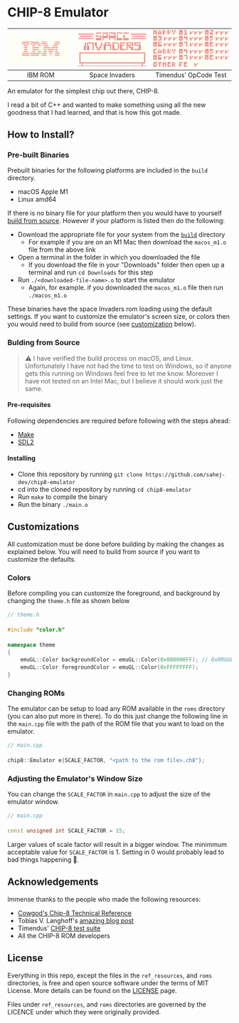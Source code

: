 # CHIP-8 Emulator

| ![picture 1](images/991c0c560b8d3ad78d7c703d93a67e877d93cee8e359045b7004afa529daccdf.png) | ![picture 2](images/65ed94de6b5907451d165f3548967b331809de17b99bf1c1530b4165bcaa6504.png) | ![picture 4](images/47cca49adbe4a3547f483e7197175e60b06d51354de04605fe91d57b76fa7c4e.png) |
| :---------------------------------------------------------------------------------------: | :---------------------------------------------------------------------------------------: | :---------------------------------------------------------------------------------------: |
|                                          IBM ROM                                          |                                      Space Invaders                                       |                                   Timendus' OpCode Test                                   |

An emulator for the simplest chip out there, CHIP-8.

I read a bit of C++ and wanted to make something using all the new goodness that I had learned, and that is how this got made.

## How to Install?

### Pre-built Binaries

Prebuilt binaries for the following platforms are included in the `build` directory.

- macOS Apple M1
- Linux amd64

If there is no binary file for your platform then you would have to yourself [build from source](#bulding-from-source). However if your platform is listed then do the following:

- Download the appropriate file for your system from the [`build`](./build/) directory
  - For example if you are on an M1 Mac then download the `macos_m1.o` file from the above link
- Open a terminal in the folder in which you downloaded the file
  - If you download the file in your "Downloads" folder then open up a terminal and run `cd Downloads` for this step
- Run `./<downloaded-file-name>.o` to start the emulator
  - Again, for example. if you downloaded the `macos_m1.o` file then run `./macos_m1.o`

These binaries have the space Invaders rom loading using the default settings. If you want to customize the emulator's screen size, or colors then you would need to build from source (see [customization](#customizations) below).

### Bulding from Source

> ⚠️ I have verified the build process on macOS, and Linux. Unfortunately I have not had the time to test on Windows, so if anyone gets this running on Windows feel free to let me know. Moreover I have not tested on an Intel Mac, but I believe it should work just the same.

#### Pre-requisites

Following dependencies are required before following with the steps ahead:

- [Make](https://www.gnu.org/software/make/)
- [SDL2](https://www.libsdl.org/)

#### Installing

- Clone this repository by running `git clone https://github.com/sahej-dev/chip8-emulator`
- cd into the cloned repository by running `cd chip8-emulator`
- Run `make` to compile the binary
- Run the binary `./main.o`

## Customizations

All customization must be done before building by making the changes as explained below. You will need to build from source if you want to customize the defaults.

### Colors

Before compiling you can customize the foreground, and background by changing the `theme.h` file as shown below

```cpp
// theme.h

#include "color.h"

namespace theme
{
    emuGL::Color backgroundColor = emuGL::Color(0x000000FF); // 0xRRGGBBBAA
    emuGL::Color foregroundColor = emuGL::Color(0xFFFFFFFF);
}

```

### Changing ROMs

The emulator can be setup to load any ROM available in the `roms` directory (you can also put more in there). To do this just change the following line in the `main.cpp` file with the path of the ROM file that you want to load on the emulator.

```cpp
// main.cpp

chip8::Emulator e{SCALE_FACTOR, "<path to the rom file>.ch8"};

```

### Adjusting the Emulator's Window Size

You can change the `SCALE_FACTOR` in `main.cpp` to adjust the size of the emulator window.

```cpp
// main.cpp

const unsigned int SCALE_FACTOR = 15;

```

Larger values of scale factor will result in a bigger window. The minimmum acceptable value for `SCALE_FACTOR` is 1. Setting in 0 would probably lead to bad things happening 🙂.

## Acknowledgements

Immense thanks to the people who made the following resources:

- [Cowgod's Chip-8 Technical Reference](http://devernay.free.fr/hacks/chip8/C8TECH10.HTM)
- Tobias V. Langhoff's [amazing blog post](https://tobiasvl.github.io/blog/write-a-chip-8-emulator/)
- Timendus' [CHIP-8 test suite](https://github.com/Timendus/chip8-test-suite)
- All the CHIP-8 ROM developers

## License

Everything in this repo, except the files in the `ref_resources`, and `roms` directories, is free and open source software under the terms of MIT License. More details can be found on the [LICENSE](./LICENSE) page.

Files under `ref_resources`, and `roms` directories are governed by the LICENCE under which they were originally provided.
